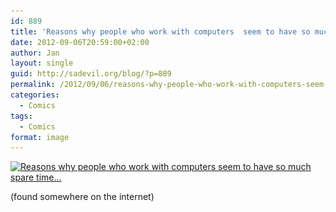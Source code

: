 ```yaml
---
id: 889
title: 'Reasons why people who work with computers  seem to have so much spare time&#8230;'
date: 2012-09-06T20:59:00+02:00
author: Jan
layout: single
guid: http://sadevil.org/blog/?p=889
permalink: /2012/09/06/reasons-why-people-who-work-with-computers-seem-to-have-so-much-spare-time/
categories:
  - Comics
tags:
  - Comics
format: image
---
```

[<img class="aligncenter size-full wp-image-890" title="Reasons why people who work with computers seem to have so much spare time..." src="/assets/images/2012/09/217105_469340956420254_1423167663_n.jpg" alt="Reasons why people who work with computers seem to have so much spare time..." width="460" height="381" srcset="/assets/images/2012/09/217105_469340956420254_1423167663_n.jpg 460w, /assets/images/2012/09/217105_469340956420254_1423167663_n-300x248.jpg 300w" sizes="(max-width: 460px) 100vw, 460px" />](/assets/images/2012/09/217105_469340956420254_1423167663_n.jpg)

(found somewhere on the internet)
